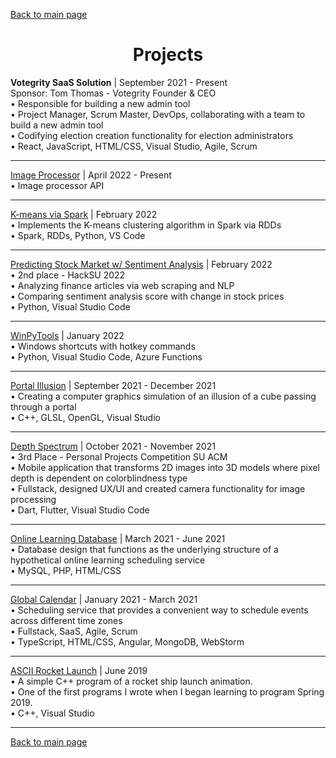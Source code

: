 [Back to main page](./../README.md)

<h1 align="center">Projects</h1>

**Votegrity SaaS Solution** | September 2021 - Present\
Sponsor: Tom Thomas - Votegrity Founder & CEO\
• Responsible for building a new admin tool\
• Project Manager, Scrum Master, DevOps, collaborating with a team to build a new admin tool\
• Codifying election creation functionality for election administrators\
• React, JavaScript, HTML/CSS, Visual Studio, Agile, Scrum

---

[Image Processor](https://github.com/thoresonjd/image-processor) | April 2022 - Present\
• Image processor API

---

[K-means via Spark](https://github.com/thoresonjd/k-means_spark) | February 2022\
• Implements the K-means clustering algorithm in Spark via RDDs\
• Spark, RDDs, Python, VS Code

---

[Predicting Stock Market w/ Sentiment Analysis](https://github.com/a-wallen/stm-toolkit) | February 2022\
• 2nd place - HackSU 2022\
• Analyzing finance articles via web scraping and NLP\
• Comparing sentiment analysis score with change in stock prices\
• Python, Visual Studio Code

---

[WinPyTools](https://github.com/thoresonjd/WinPyTools) | January 2022\
• Windows shortcuts with hotkey commands\
• Python, Visual Studio Code, Azure Functions

---

[Portal Illusion](https://github.com/thoresonjd/ComputerGraphics/tree/main/Projects/Apps/Source/PortalIllusion) | September 2021 - December 2021\
•	Creating a computer graphics simulation of an illusion of a cube passing through a portal\
•	C++, GLSL, OpenGL, Visual Studio

---

[Depth Spectrum](https://github.com/varelandrew/DepthSpectrum) | October 2021 - November 2021\
• 3rd Place - Personal Projects Competition SU ACM\
•	Mobile application that transforms 2D images into 3D models where pixel depth is dependent on colorblindness type\
•	Fullstack, designed UX/UI and created camera functionality for image processing\
•	Dart, Flutter, Visual Studio Code

---

[Online Learning Database](https://github.com/thoresonjd/online-learning-database) | March 2021 - June 2021\
•	Database design that functions as the underlying structure of a hypothetical online learning scheduling service\
•	MySQL, PHP, HTML/CSS

---

[Global Calendar](https://github.com/Alex-Sheardown/Global-Calendar) | January 2021 - March 2021\
•	Scheduling service that provides a convenient way to schedule events across different time zones\
•	Fullstack, SaaS, Agile, Scrum\
•	TypeScript, HTML/CSS, Angular, MongoDB, WebStorm

---

[ASCII Rocket Launch](https://github.com/thoresonjd/ascii-rocket-launch) | June 2019\
• A simple C++ program of a rocket ship launch animation.\
• One of the first programs I wrote when I began learning to program Spring 2019.\
• C++, Visual Studio

---

[Back to main page](./../README.md)
